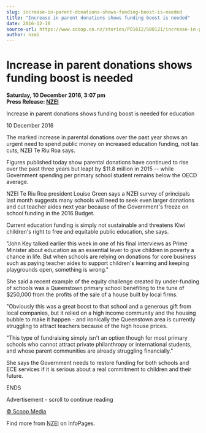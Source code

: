 ```yaml
---
slug: increase-in-parent-donations-shows-funding-boost-is-needed
title: "Increase in parent donations shows funding boost is needed"
date: 2016-12-10
source-url: https://www.scoop.co.nz/stories/PO1612/S00121/increase-in-parent-donations-shows-funding-boost-is-needed.htm
author: nzei
---
```

Increase in parent donations shows funding boost is needed
==========================================================

**Saturday, 10 December 2016, 3:07 pm**  
**Press Release: [NZEI](https://info.scoop.co.nz/NZEI)**

  
Increase in parent donations shows funding boost is needed for education

10 December 2016

The marked increase in parental donations over the past year shows an urgent need to spend public money on increased education funding, not tax cuts, NZEI Te Riu Roa says.

Figures published today show parental donations have continued to rise over the past three years but leapt by $11.8 million in 2015 -- while Government spending per primary school student remains below the OECD average.

NZEI Te Riu Roa president Louise Green says a NZEI survey of principals last month suggests many schools will need to seek even larger donations and cut teacher aides next year because of the Government's freeze on school funding in the 2016 Budget.

Current education funding is simply not sustainable and threatens Kiwi children's right to free and equitable public education, she says.

\"John Key talked earlier this week in one of his final interviews as Prime Minister about education as an essential lever to give children in poverty a chance in life. But when schools are relying on donations for core business such as paying teacher aides to support children's learning and keeping playgrounds open, something is wrong."

She said a recent example of the equity challenge created by under-funding of schools was a Queenstown primary school benefiting to the tune of $250,000 from the profits of the sale of a house built by local firms.

"Obviously this was a great boost to that school and a generous gift from local companies, but it relied on a high income community and the housing bubble to make it happen - and ironically the Queenstown area is currently struggling to attract teachers because of the high house prices.

"This type of fundraising simply isn't an option though for most primary schools who cannot attract private philanthropy or international students, and whose parent communities are already struggling financially."

She says the Government needs to restore funding for both schools and ECE services if it is serious about a real commitment to children and their future.

ENDS

Advertisement - scroll to continue reading





[© Scoop Media](http://www.scoop.co.nz/about/terms.html)

Find more from [NZEI](https://info.scoop.co.nz/NZEI) on InfoPages.
